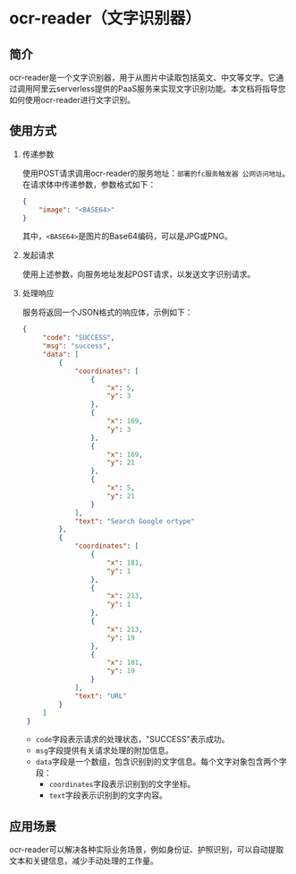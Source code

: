 # ocr-reader（文字识别器）

## 简介

ocr-reader是一个文字识别器，用于从图片中读取包括英文、中文等文字。它通过调用阿里云serverless提供的PaaS服务来实现文字识别功能。本文档将指导您如何使用ocr-reader进行文字识别。

## 使用方式

1. 传递参数

   使用POST请求调用ocr-reader的服务地址：`部署的fc服务触发器 公网访问地址`。
   在请求体中传递参数，参数格式如下：

   ```json
   {
       "image": "<BASE64>"
   }
   ```

   其中，`<BASE64>`是图片的Base64编码，可以是JPG或PNG。

2. 发起请求

   使用上述参数，向服务地址发起POST请求，以发送文字识别请求。

3. 处理响应

   服务将返回一个JSON格式的响应体，示例如下：

   ```json
   {
        "code": "SUCCESS",
        "msg": "success",
        "data": [
            {
                "coordinates": [
                    {
                        "x": 5,
                        "y": 3
                    },
                    {
                        "x": 169,
                        "y": 3
                    },
                    {
                        "x": 169,
                        "y": 21
                    },
                    {
                        "x": 5,
                        "y": 21
                    }
                ],
                "text": "Search Google ortype"
            },
            {
                "coordinates": [
                    {
                        "x": 181,
                        "y": 1
                    },
                    {
                        "x": 213,
                        "y": 1
                    },
                    {
                        "x": 213,
                        "y": 19
                    },
                    {
                        "x": 181,
                        "y": 19
                    }
                ],
                "text": "URL"
            }
        ]
    }

   ```

   - `code`字段表示请求的处理状态，"SUCCESS"表示成功。
   - `msg`字段提供有关请求处理的附加信息。
   - `data`字段是一个数组，包含识别到的文字信息。每个文字对象包含两个字段：
     - `coordinates`字段表示识别到的文字坐标。
     - `text`字段表示识别到的文字内容。

## 应用场景

ocr-reader可以解决各种实际业务场景，例如身份证、护照识别，可以自动提取文本和关键信息，减少手动处理的工作量。
